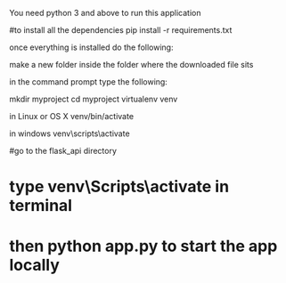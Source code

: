 You need python 3 and above to run this application

#to install all the dependencies 
pip install -r requirements.txt

once everything is installed 
do the following: 

make a new folder inside the folder where the downloaded file sits

in the command prompt type the following:

mkdir myproject
cd myproject
virtualenv venv

in Linux or OS X
venv/bin/activate

in windows
venv\scripts\activate

#go to the flask_api directory 
# type venv\Scripts\activate in terminal
# then python app.py to start the app locally